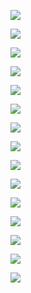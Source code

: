 ![](imgs/0001.jpg)

![](imgs/0002.jpg)

![](imgs/0003.jpg)

![](imgs/0004.jpg)

![](imgs/0005.jpg)

![](imgs/0006.jpg)

![](imgs/0007.jpg)

![](imgs/0008.jpg)

![](imgs/0009.jpg)

![](imgs/0010.jpg)

![](imgs/0011.jpg)

![](imgs/0012.jpg)

![](imgs/0013.jpg)

![](imgs/0014.jpg)

![](imgs/0015.jpg)

